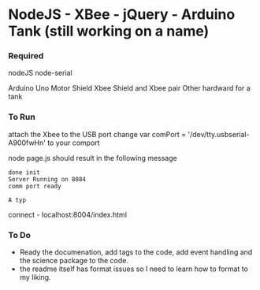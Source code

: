 NodeJS - XBee - jQuery - Arduino Tank (still working on a name)
===

### Required 
nodeJS
node-serial

Arduino Uno
Motor Shield
Xbee Shield and Xbee pair
Other hardward for a tank

### To Run
attach the Xbee to the USB port
change var comPort = '/dev/tty.usbserial-A900fwHn' to your comport

node page.js
	should result in the following message

	done init
	Server Running on 8084
    comm port ready

    A typ

connect - localhost:8004/index.html



### To Do

 - Ready the documenation, add tags to the code, add event handling and the science package to the code.
 - the readme itself has format issues so I need to learn how to format to my liking.



